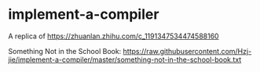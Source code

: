 # implement-a-compiler
A replica of https://zhuanlan.zhihu.com/c_1191347534474588160

Something Not in the School Book: https://raw.githubusercontent.com/Hzj-jie/implement-a-compiler/master/something-not-in-the-school-book.txt
